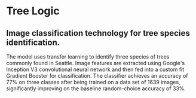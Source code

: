 # Tree Logic

## Image classification technology for tree species identification.

The model uses transfer learning to identify three species of trees commonly found in Seattle. Image features are extracted using Google's Inception V3 convolutional neural network and then fed into a custom fit Gradient Booster for classification.  The classifier achieves an accuracy of 77% on three classes after being trained on a data set of 1639 images, significantly improving on the baseline random-choice accuracy of 33%.
